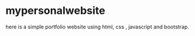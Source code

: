 # mypersonalwebsite
here is a simple portfolio website using html, css , javascript  and bootstrap.
